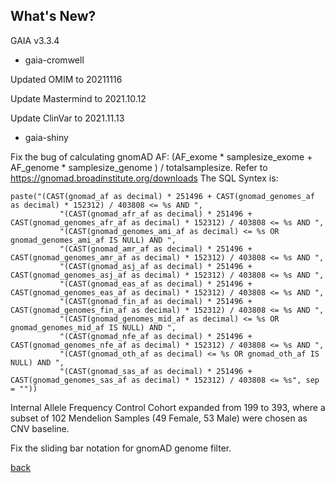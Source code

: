 ## What's New?

GAIA v3.3.4

* gaia-cromwell

Updated OMIM to 20211116

Update Mastermind to 2021.10.12

Update ClinVar to 2021.11.13

* gaia-shiny

Fix the bug of calculating gnomAD AF: (AF_exome * samplesize_exome + AF_genome * samplesize_genome ) / totalsamplesize. Refer to https://gnomad.broadinstitute.org/downloads The SQL Syntex is: 
```
paste("(CAST(gnomad_af as decimal) * 251496 + CAST(gnomad_genomes_af as decimal) * 152312) / 403808 <= %s AND ",
           "(CAST(gnomad_afr_af as decimal) * 251496 + CAST(gnomad_genomes_afr_af as decimal) * 152312) / 403808 <= %s AND ",
           "(CAST(gnomad_genomes_ami_af as decimal) <= %s OR gnomad_genomes_ami_af IS NULL) AND ",
           "(CAST(gnomad_amr_af as decimal) * 251496 + CAST(gnomad_genomes_amr_af as decimal) * 152312) / 403808 <= %s AND ",
           "(CAST(gnomad_asj_af as decimal) * 251496 + CAST(gnomad_genomes_asj_af as decimal) * 152312) / 403808 <= %s AND ",
           "(CAST(gnomad_eas_af as decimal) * 251496 + CAST(gnomad_genomes_eas_af as decimal) * 152312) / 403808 <= %s AND ",
           "(CAST(gnomad_fin_af as decimal) * 251496 + CAST(gnomad_genomes_fin_af as decimal) * 152312) / 403808 <= %s AND ",
           "(CAST(gnomad_genomes_mid_af as decimal) <= %s OR gnomad_genomes_mid_af IS NULL) AND ",
           "(CAST(gnomad_nfe_af as decimal) * 251496 + CAST(gnomad_genomes_nfe_af as decimal) * 152312) / 403808 <= %s AND ",
           "(CAST(gnomad_oth_af as decimal) <= %s OR gnomad_oth_af IS NULL) AND ",
           "(CAST(gnomad_sas_af as decimal) * 251496 + CAST(gnomad_genomes_sas_af as decimal) * 152312) / 403808 <= %s", sep = ""))
```

Internal Allele Frequency Control Cohort expanded from 199 to 393, where a subset of 102 Mendelion Samples (49 Female, 53 Male) were chosen as CNV baseline.	

Fix the sliding bar notation for gnomAD genome filter. 

[back](./)
